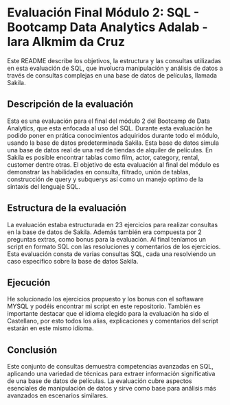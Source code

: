 # Evaluación Final Módulo 2: SQL - Bootcamp Data Analytics Adalab - Iara Alkmim da Cruz

Este README describe los objetivos, la estructura y las consultas utilizadas en esta evaluación de SQL, que involucra manipulación y análisis de datos a través de consultas complejas en una base de datos de películas, llamada Sakila.

## Descripción de la evaluación

Esta es una evaluación para el final del módulo 2 del Bootcamp de Data Analytics, que esta enfocada al uso del SQL.
Durante esta evaluación he podido poner en prática conocimientos adquiridos durante todo el módulo, usando la base de datos predeterminada Sakila. Esta base de datos simula una base de datos real de una red de tiendas de alquiler de películas. En Sakila es posible encontrar tablas como film, actor, category, rental, customer dentre otras. 
El objetivo de esta evaluación al final del módulo es demonstrar las habilidades en consulta, filtrado, unión de tablas, construcción de query y subquerys así como un manejo optimo de la sintaxis del lenguaje SQL. 

## Estructura de la evaluación

La evaluación estaba estructurada en 23 ejercicios para realizar consultas en la base de datos de Sakila. Además también era compuesta por 2 preguntas extras, como bonus para la evaluación.
Al final teníamos un script en formato SQL con las resoluciones y comentarios de los ejercicios. 
Esta evaluación consta de varias consultas SQL, cada una resolviendo un caso específico sobre la base de datos Sakila. 

## Ejecución

He solucionado los ejercicios propuesto y los bonus con el softaware MYSQL y podéis encontrar mi script en este repositorio. También es importante destacar que el idioma elegido para la evaluación ha sido el Castellano, por esto todos los alias, explicaciones y comentarios del script estarán en este mismo idioma.

## Conclusión

Este conjunto de consultas demuestra competencias avanzadas en SQL, aplicando una variedad de técnicas para extraer información significativa de una base de datos de películas. La evaluación cubre aspectos esenciales de manipulación de datos y sirve como base para análisis más avanzados en escenarios similares.